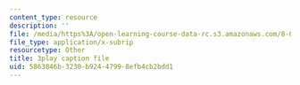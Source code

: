 ```yaml
---
content_type: resource
description: ''
file: /media/https%3A/open-learning-course-data-rc.s3.amazonaws.com/8-03sc-physics-iii-vibrations-and-waves-fall-2016/5863846b3230b92447998efb4cb2bdd1_Dlhma3z57SA.srt
file_type: application/x-subrip
resourcetype: Other
title: 3play caption file
uid: 5863846b-3230-b924-4799-8efb4cb2bdd1
---
```

